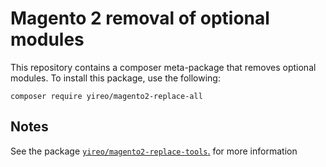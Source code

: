 # Magento 2 removal of optional modules
This repository contains a composer meta-package that removes optional modules. To install this package, use the following:

    composer require yireo/magento2-replace-all

## Notes
See the package [`yireo/magento2-replace-tools`.](https://github.com/yireo/magento2-replace-tools) for more information
